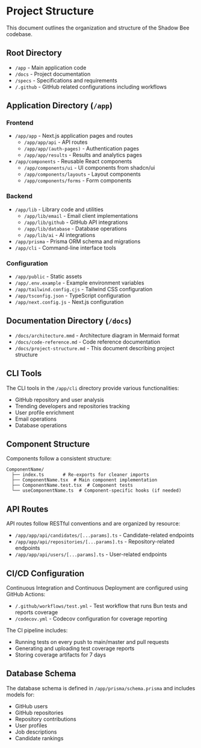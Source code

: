 # Project Structure

This document outlines the organization and structure of the Shadow Bee codebase.

## Root Directory

- `/app` - Main application code
- `/docs` - Project documentation
- `/specs` - Specifications and requirements
- `/.github` - GitHub related configurations including workflows

## Application Directory (`/app`)

### Frontend

- `/app/app` - Next.js application pages and routes
  - `/app/app/api` - API routes
  - `/app/app/(auth-pages)` - Authentication pages
  - `/app/app/results` - Results and analytics pages
- `/app/components` - Reusable React components
  - `/app/components/ui` - UI components from shadcn/ui
  - `/app/components/layouts` - Layout components
  - `/app/components/forms` - Form components

### Backend

- `/app/lib` - Library code and utilities
  - `/app/lib/email` - Email client implementations
  - `/app/lib/github` - GitHub API integrations
  - `/app/lib/database` - Database operations
  - `/app/lib/ai` - AI integrations
- `/app/prisma` - Prisma ORM schema and migrations
- `/app/cli` - Command-line interface tools

### Configuration

- `/app/public` - Static assets
- `/app/.env.example` - Example environment variables
- `/app/tailwind.config.cjs` - Tailwind CSS configuration
- `/app/tsconfig.json` - TypeScript configuration
- `/app/next.config.js` - Next.js configuration

## Documentation Directory (`/docs`)

- `/docs/architecture.mmd` - Architecture diagram in Mermaid format
- `/docs/code-reference.md` - Code reference documentation
- `/docs/project-structure.md` - This document describing project structure

## CLI Tools

The CLI tools in the `/app/cli` directory provide various functionalities:

- GitHub repository and user analysis
- Trending developers and repositories tracking
- User profile enrichment
- Email operations
- Database operations

## Component Structure

Components follow a consistent structure:

```
ComponentName/
  ├── index.ts       # Re-exports for cleaner imports
  ├── ComponentName.tsx  # Main component implementation
  ├── ComponentName.test.tsx  # Component tests
  └── useComponentName.ts  # Component-specific hooks (if needed)
```

## API Routes

API routes follow RESTful conventions and are organized by resource:

- `/app/app/api/candidates/[...params].ts` - Candidate-related endpoints
- `/app/app/api/repositories/[...params].ts` - Repository-related endpoints
- `/app/app/api/users/[...params].ts` - User-related endpoints

## CI/CD Configuration

Continuous Integration and Continuous Deployment are configured using GitHub Actions:

- `/.github/workflows/test.yml` - Test workflow that runs Bun tests and reports coverage
- `/codecov.yml` - Codecov configuration for coverage reporting

The CI pipeline includes:
- Running tests on every push to main/master and pull requests
- Generating and uploading test coverage reports
- Storing coverage artifacts for 7 days

## Database Schema

The database schema is defined in `/app/prisma/schema.prisma` and includes models for:

- GitHub users
- GitHub repositories
- Repository contributions
- User profiles
- Job descriptions
- Candidate rankings 